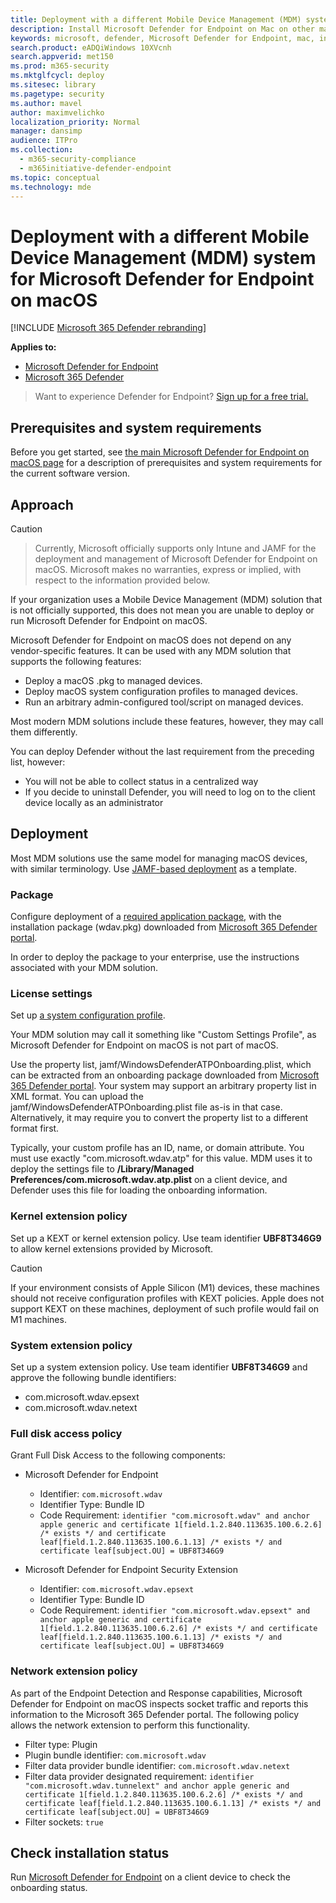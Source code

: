 ```yaml
---
title: Deployment with a different Mobile Device Management (MDM) system for Microsoft Defender for Endpoint on Mac
description: Install Microsoft Defender for Endpoint on Mac on other management solutions.
keywords: microsoft, defender, Microsoft Defender for Endpoint, mac, installation, deploy, macos, catalina, mojave, high sierra
search.product: eADQiWindows 10XVcnh
search.appverid: met150
ms.prod: m365-security
ms.mktglfcycl: deploy
ms.sitesec: library
ms.pagetype: security
ms.author: mavel
author: maximvelichko
localization_priority: Normal
manager: dansimp
audience: ITPro
ms.collection: 
  - m365-security-compliance
  - m365initiative-defender-endpoint
ms.topic: conceptual
ms.technology: mde
---
```


# Deployment with a different Mobile Device Management (MDM) system for Microsoft Defender for Endpoint on macOS

[!INCLUDE [Microsoft 365 Defender rebranding](../../includes/microsoft-defender.md)]


**Applies to:**
- [Microsoft Defender for Endpoint](https://go.microsoft.com/fwlink/p/?linkid=2154037)
- [Microsoft 365 Defender](https://go.microsoft.com/fwlink/?linkid=2118804)

> Want to experience Defender for Endpoint? [Sign up for a free trial.](https://signup.microsoft.com/create-account/signup?products=7f379fee-c4f9-4278-b0a1-e4c8c2fcdf7e&ru=https://aka.ms/MDEp2OpenTrial?ocid=docs-wdatp-investigateip-abovefoldlink)
 
## Prerequisites and system requirements

Before you get started, see [the main Microsoft Defender for Endpoint on macOS page](microsoft-defender-endpoint-mac.md) for a description of prerequisites and system requirements for the current software version.


## Approach

> [!CAUTION]

> Currently, Microsoft officially supports only Intune and JAMF for the deployment and management of Microsoft Defender for Endpoint on macOS. Microsoft makes no warranties, express or implied, with respect to the information provided below.

If your organization uses a Mobile Device Management (MDM) solution that is not officially supported, this does not mean you are unable to deploy or run Microsoft Defender for Endpoint on macOS.

Microsoft Defender for Endpoint on macOS does not depend on any vendor-specific features. It can be used with any MDM solution that supports the following features:

- Deploy a macOS .pkg to managed devices.
- Deploy macOS system configuration profiles to managed devices.
- Run an arbitrary admin-configured tool/script on managed devices.

Most modern MDM solutions include these features, however, they may call them differently.

You can deploy Defender without the last requirement from the preceding list, however:

- You will not be able to collect status in a centralized way
- If you decide to uninstall Defender, you will need to log on to the client device locally as an administrator

## Deployment

Most MDM solutions use the same model for managing macOS devices, with similar terminology. Use [JAMF-based deployment](mac-install-with-jamf.md) as a template.

### Package

Configure deployment of a [required application package](mac-install-with-jamf.md), 
with the installation package (wdav.pkg) downloaded from [Microsoft 365 Defender portal](mac-install-with-jamf.md).

In order to deploy the package to your enterprise, use the instructions associated with your MDM solution.

### License settings

Set up [a system configuration profile](mac-install-with-jamf.md). 

Your MDM solution may call it something like "Custom Settings Profile", as Microsoft Defender for Endpoint on macOS is not part of macOS.

Use the property list, jamf/WindowsDefenderATPOnboarding.plist, which can be extracted from an onboarding package downloaded from [Microsoft 365 Defender portal](mac-install-with-jamf.md).
Your system may support an arbitrary property list in XML format. You can upload the jamf/WindowsDefenderATPOnboarding.plist file as-is in that case.
Alternatively, it may require you to convert the property list to a different format first.

Typically, your custom profile has an ID, name, or domain attribute. You must use exactly "com.microsoft.wdav.atp" for this value.
MDM uses it to deploy the settings file to **/Library/Managed Preferences/com.microsoft.wdav.atp.plist** on a client device, and Defender uses this file for loading the onboarding information.

### Kernel extension policy

Set up a KEXT or kernel extension policy. Use team identifier **UBF8T346G9** to allow kernel extensions provided by Microsoft.

> [!CAUTION]
> If your environment consists of Apple Silicon (M1) devices, these machines should not receive configuration profiles with KEXT policies.
> Apple does not support KEXT on these machines, deployment of such profile would fail on M1 machines.

### System extension policy

Set up a system extension policy. Use team identifier **UBF8T346G9** and approve the following bundle identifiers:

- com.microsoft.wdav.epsext
- com.microsoft.wdav.netext

### Full disk access policy

Grant Full Disk Access to the following components:

- Microsoft Defender for Endpoint
    - Identifier: `com.microsoft.wdav`
    - Identifier Type: Bundle ID
    - Code Requirement: `identifier "com.microsoft.wdav" and anchor apple generic and certificate 1[field.1.2.840.113635.100.6.2.6] /* exists */ and certificate leaf[field.1.2.840.113635.100.6.1.13] /* exists */ and certificate leaf[subject.OU] = UBF8T346G9`

- Microsoft Defender for Endpoint Security Extension
    - Identifier: `com.microsoft.wdav.epsext`
    - Identifier Type: Bundle ID
    - Code Requirement: `identifier "com.microsoft.wdav.epsext" and anchor apple generic and certificate 1[field.1.2.840.113635.100.6.2.6] /* exists */ and certificate leaf[field.1.2.840.113635.100.6.1.13] /* exists */ and certificate leaf[subject.OU] = UBF8T346G9`

### Network extension policy

As part of the Endpoint Detection and Response capabilities, Microsoft Defender for Endpoint on macOS inspects socket traffic and reports this information to the Microsoft 365 Defender portal. The following policy allows the network extension to perform this functionality.

- Filter type: Plugin
- Plugin bundle identifier: `com.microsoft.wdav`
- Filter data provider bundle identifier: `com.microsoft.wdav.netext`
- Filter data provider designated requirement: `identifier "com.microsoft.wdav.tunnelext" and anchor apple generic and certificate 1[field.1.2.840.113635.100.6.2.6] /* exists */ and certificate leaf[field.1.2.840.113635.100.6.1.13] /* exists */ and certificate leaf[subject.OU] = UBF8T346G9`
- Filter sockets: `true`

## Check installation status

Run [Microsoft Defender for Endpoint](mac-install-with-jamf.md) on a client device to check the onboarding status.
